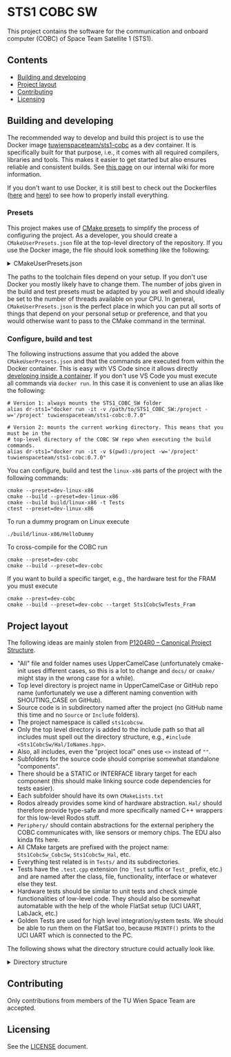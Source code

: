 # STS1 COBC SW

This project contains the software for the communication and onboard computer (COBC) of
Space Team Satellite 1 (STS1).

## Contents

- [Building and developing](#building-and-developing)
- [Project layout](#project-layout)
- [Contributing](#contributing)
- [Licensing](#licensing)


## Building and developing

The recommended way to develop and build this project is to use the Docker image
[tuwienspaceteam/sts1-cobc](https://hub.docker.com/r/tuwienspaceteam/sts1-cobc) as a dev
container. It is specifically built for that purpose, i.e., it comes with all required
compilers, libraries and tools. This makes it easier to get started but also ensures
reliable and consistent builds. See [this
page](https://wiki.tust.at/books/spaceteamsat1-sts1/page/setup-compilers-and-tools) on our
internal wiki for more information.

If you don't want to use Docker, it is still best to check out the Dockerfiles
([here](https://github.com/SpaceTeam/STS1_COBC_Docker/blob/master/linux-x86/Dockerfile)
and [here](https://github.com/SpaceTeam/STS1_COBC_Docker/blob/master/full/Dockerfile)) to
see how to properly install everything.


### Presets

This project makes use of [CMake
presets](https://cmake.org/cmake/help/latest/manual/cmake-presets.7.html) to simplify the
process of configuring the project. As a developer, you should create a
`CMakeUserPresets.json` file at the top-level directory of the repository. If you use the
Docker image, the file should look something like the following:

<details>
  <summary>CMakeUserPresets.json</summary>

  ~~~json
  {
    "version": 3,
    "cmakeMinimumRequired": {
      "major": 3,
      "minor": 22,
      "patch": 0
    },
    "configurePresets": [
      {
        "name": "dev-common",
        "hidden": true,
        "inherits": [
          "dev-mode",
          "clang-tidy",
          "cppcheck",
          "ci-unix",
          "include-what-you-use"
        ],
        "generator": "Ninja",
        "cacheVariables": {
          "CMAKE_BUILD_TYPE": "Debug",
          "CMAKE_EXPORT_COMPILE_COMMANDS": "ON",
          "BUILD_MCSS_DOCS": "ON"
        }
      },
      {
        "name": "dev-linux-x86",
        "binaryDir": "${sourceDir}/build/linux-x86",
        "inherits": "dev-common",
        "toolchainFile": "/linux-x86.cmake"
      },
      {
        "name": "dev-cobc",
        "binaryDir": "${sourceDir}/build/cobc",
        "inherits": "dev-common",
        "toolchainFile": "/stm32f411.cmake",
        "cacheVariables": {
          "HSE_VALUE": "12000000"
        }
      },
      {
        "name": "dev-coverage",
        "binaryDir": "${sourceDir}/build/coverage",
        "inherits": [
          "dev-mode",
          "coverage-unix"
        ],
        "toolchainFile": "/linux-x86.cmake"
      }
    ],
    "buildPresets": [
      {
        "name": "dev-linux-x86",
        "configurePreset": "dev-linux-x86",
        "configuration": "Debug",
        "jobs": 4
      },
      {
        "name": "dev-cobc",
        "configurePreset": "dev-cobc",
        "configuration": "Debug",
        "jobs": 4
      }
    ],
    "testPresets": [
      {
        "name": "dev-linux-x86",
        "configurePreset": "dev-linux-x86",
        "configuration": "Debug",
        "output": {
          "outputOnFailure": true
        },
        "execution": {
          "jobs": 4
        }
      }
    ]
  }

  ~~~

</details>

The paths to the toolchain files depend on your setup. If you don't use Docker you mostly
likely have to change them. The number of jobs given in the build and test presets must be
adapted by you as well and should ideally be set to the number of threads available on
your CPU. In general, `CMakeUserPresets.json` is the perfect place in which you can put
all sorts of things that depend on your personal setup or preference, and that you would
otherwise want to pass to the CMake command in the terminal.


### Configure, build and test

The following instructions assume that you added the above `CMakeUserPresets.json` and
that the commands are executed from within the Docker container. This is easy with VS Code
since it allows directly [developing inside a
container](https://code.visualstudio.com/docs/devcontainers/containers). If you don't use
VS Code you must execute all commands via `docker run`. In this case it is convenient to use an alias like the following:

~~~shell
# Version 1: always mounts the STS1_COBC_SW folder
alias dr-sts1="docker run -it -v /path/to/STS1_COBC_SW:/project -w='/project' tuwienspaceteam/sts1-cobc:0.7.0"

# Version 2: mounts the current working directory. This means that you must be in the
# top-level directory of the COBC SW repo when executing the build commands.
alias dr-sts1="docker run -it -v $(pwd):/project -w='/project' tuwienspaceteam/sts1-cobc:0.7.0"
~~~

You can configure, build and test the `linux-x86` parts of the project with the following
commands:

~~~shell
cmake --preset=dev-linux-x86
cmake --build --preset=dev-linux-x86
cmake --build build/linux-x86 -t Tests
ctest --preset=dev-linux-x86
~~~

To run a dummy program on Linux execute

~~~shell
./build/linux-x86/HelloDummy
~~~

To cross-compile for the COBC run

~~~shell
cmake --preset=dev-cobc
cmake --build --preset=dev-cobc
~~~

If you want to build a specific target, e.g., the hardware test for the FRAM you must
execute

~~~shell
cmake --prest=dev-cobc
cmake --build --preset=dev-cobc --target Sts1CobcSwTests_Fram
~~~


## Project layout

The following ideas are mainly stolen from [P1204R0 – Canonical Project
Structure](https://www.open-std.org/jtc1/sc22/wg21/docs/papers/2018/p1204r0.html).

- "All" file and folder names uses UpperCamelCase (unfortunately cmake-init uses different
  cases, so this is a lot to change and `docs/` or `cmake/` might stay in the wrong case
  for a while).
- Top level directory is project name in UpperCamelCase or GitHub repo name (unfortunately
  we use a different naming convention with SHOUTING_CASE on GitHub).
- Source code is in subdirectory named after the project (no GitHub name this time and no
  `Source` or `Include` folders).
- The project namespace is called `sts1cobcsw`.
- Only the top level directory is added to the include path so that all includes must
  spell out the directory structure, e.g., `#include <Sts1CobcSw/Hal/IoNames.hpp>`.
- Also, all includes, even the "project local" ones use `<>` instead of `""`.
- Subfolders for the source code should comprise somewhat standalone "components".
- There should be a STATIC or INTERFACE library target for each component (this should
  make linking source code dependencies for tests easier).
- Each subfolder should have its own `CMakeLists.txt`
- Rodos already provides some kind of hardware abstraction. `Hal/` should therefore
  provide type-safe and more specifically named C++ wrappers for this low-level Rodos
  stuff.
- `Periphery/` should contain abstractions for the external periphery the COBC
  communicates with, like sensors or memory chips. The EDU also kinda fits here.
- All CMake targets are prefixed with the project name: `Sts1CobcSw_CobcSw`,
  `Sts1CobcSw_Hal`, etc.
- Everything test related is in `Tests/` and its subdirectories.
- Tests have the `.test.cpp` extension (no `_Test` suffix or `Test_` prefix, etc.) and are
  named after the class, file, functionality, interface or whatever else they test.
- Hardware tests should be similar to unit tests and check simple functionalities of
  low-level code. They should also be somewhat automatable with the help of the whole
  FlatSat setup (UCI UART, LabJack, etc.)
- Golden Tests are used for high level integration/system tests. We should be able to run
  them on the FlatSat too, because `PRINTF()` prints to the UCI UART which is connected to
  the PC.

The following shows what the directory structure could actually look like.

<details>
  <summary>Directory structure</summary>

  ~~~
  Sts1CobcSw/
  ├── .github/
  ├── CMake/
  ├── Docs/
  ├── Sts1CobcSw/
  │   ├── Hal/
  │   │   ├── PinNames.hpp
  │   │   ├── IoNames.hpp
  │   │   ├── Usart.cpp
  │   │   ├── Usart.hpp
  │   │   ├── Spi.cpp
  │   │   ├── Spi.hpp
  │   │   ├── Communication.hpp   (maybe just this instead?)
  │   │   └── ...
  │   │
  │   ├── Periphery/
  │   │   ├── Edu.cpp
  │   │   ├── Edu.hpp
  │   │   ├── W25q01jvzeiq.cpp  (Name of the flash chip)
  │   │   ├── W25q01jvzeiq.hpp
  │   │   ├── AnotherChipName.cpp
  │   │   ├── AnotherChipName.hpp
  │   │   └── ...
  │   │
  │   ├── ShouldThisEvenBeInASubfolder/
  │   │   ├── TelemetryMemory.cpp
  │   │   ├── TelemetryMemory.hpp
  │   │   ├── CobcFileSystem.cpp
  │   │   ├── CobcFileSystem.hpp
  │   │   ├── PersistantState.cpp
  │   │   ├── PersistantState.hpp
  │   │   └── ...
  │   │
  │   ├── AntennaDeploymentThread.cpp
  │   ├── AntennaDeploymentThread.hpp
  │   ├── SensorThread.cpp
  │   ├── SensorThread.hpp
  │   ├── CommandParser.cpp
  │   ├── CommandParser.hpp
  |   └── ...
  │
  ├── Tests/
  |   ├── GoldenTests/
  │   │   ├── ExpectedOutputs/
  │   │   ├── Scripts/
  │   │   ├── ICantThingOfAGoodName.test.cpp
  │   │   └── ...
  │   ├── HardwareTests/
  │   │   ├── GpioPins.test.cpp
  │   │   ├── Usart.test.cpp
  │   │   ├── W25q01jvzeiq.test.cpp
  │   │   └── ...
  │   ├── UnitTests/
  │   │   ├── CommandParser.test.cpp
  │   │   └── ...
  │   └── ...
  │
  ├── .clang-format
  ├── .gitignore
  ├── CMakeLists.txt
  ├── CMakePresets.json
  ├── LICENSE
  ├── README.md
  └── ...
  ~~~

</details>


## Contributing

Only contributions from members of the TU Wien Space Team are accepted.


## Licensing

See the [LICENSE](LICENSE) document.

